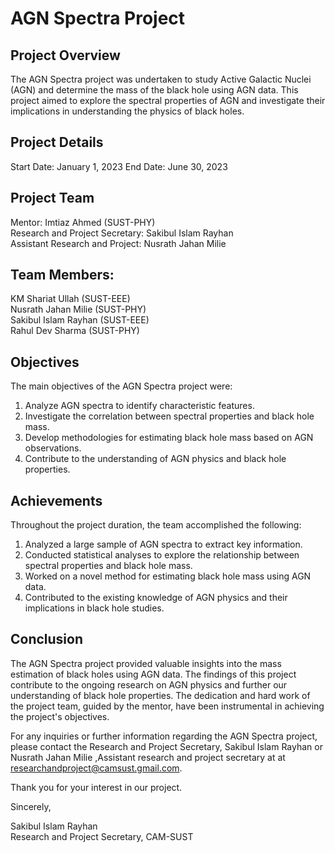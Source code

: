 # AGN Spectra Project

## Project Overview
The AGN Spectra project was undertaken to study Active Galactic Nuclei (AGN) and determine the mass of the black hole using AGN data. This project aimed to explore the spectral properties of AGN and investigate their implications in understanding the physics of black holes.

## Project Details
Start Date: January 1, 2023
End Date: June 30, 2023

## Project Team
Mentor: Imtiaz Ahmed (SUST-PHY) <br>
Research and Project Secretary: Sakibul Islam Rayhan <br>
Assistant Research and Project: Nusrath Jahan Milie

## Team Members:
KM Shariat Ullah (SUST-EEE) <br>
Nusrath Jahan Milie (SUST-PHY) <br>
Sakibul Islam Rayhan (SUST-EEE) <br>
Rahul Dev Sharma (SUST-PHY) 

## Objectives
The main objectives of the AGN Spectra project were:

1. Analyze AGN spectra to identify characteristic features.
2. Investigate the correlation between spectral properties and black hole mass.
3. Develop methodologies for estimating black hole mass based on AGN observations.
4. Contribute to the understanding of AGN physics and black hole properties.

## Achievements
Throughout the project duration, the team accomplished the following:

1. Analyzed a large sample of AGN spectra to extract key information.
2. Conducted statistical analyses to explore the relationship between spectral properties and black hole mass.
3. Worked on a novel method for estimating black hole mass using AGN data.
4. Contributed to the existing knowledge of AGN physics and their implications in black hole studies.

## Conclusion
The AGN Spectra project provided valuable insights into the mass estimation of black holes using AGN data. The findings of this project contribute to the ongoing research on AGN physics and further our understanding of black hole properties. The dedication and hard work of the project team, guided by the mentor, have been instrumental in achieving the project's objectives.

For any inquiries or further information regarding the AGN Spectra project, please contact the Research and Project Secretary, Sakibul Islam Rayhan or Nusrath Jahan Milie ,Assistant research and project secretary at at researchandproject@camsust.gmail.com.

Thank you for your interest in our project.

Sincerely,

Sakibul Islam Rayhan <br>
Research and Project Secretary, CAM-SUST
